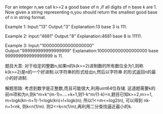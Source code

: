 For an integer n,we call k>=2 a good base of n ,if all digits of n base k are 1.
Now given a string representing n,you should return the smallest good base of n in string 
format.

Example 1:
Input:"13"
Output:"3"
Explanation:13 base 3 is 111.

Example 2:
Input:"4681"
Output:"8"
Explanation:4681 base 8 is 11111.

Example 3:
Input:"1000000000000000000"
Output:"999999999999999999"
Explanation:1000000000000000000 base 999999999999999999 is 11.

题目大意:
对于给定的整数n,如果n的k(k>=2)进制数的所有数位全为1,则称k(k>=2)是n的一个好进制.以字符串的形式给出n,然后以字符串
的形式返回n的最小的好进制.

解题思路:
考虑到数字是正整数,而且可能很大,利用uint64位存储.
这道题需要k的前m项和为n,则k^m+k^(m-1)+....+k+1,则1-k^m/(1-k)=n,题目已知k>=2,m>=1,
m=logk(kn-n+1)-1<logk(kn)=l+logk(n); 所以1<=m<=log2(n),
可以得到 nk-n+1<nk, 则k<n(1/m). 则2<=k<n(1/m),再利用二分查找逼近最小的k.
